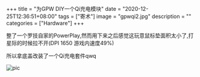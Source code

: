 +++
title = "为GPW DIY一个Qi充电模块"
date = "2020-12-25T12:36:51+08:00"
tags = ["寄术"]
image = "gpwqi2.jpg"
description = ""
categories = ["Hardware"]
+++

整了一个罗技自家的PowerPlay,然而用下来之后感觉这玩意鼠标垫面积太小了,打星际的时候拉不开(DPI 1650 游戏内速度49%)

所以拿底盖改装了一个Qi充电套件qwq

![pic](gpwqi.jpg)